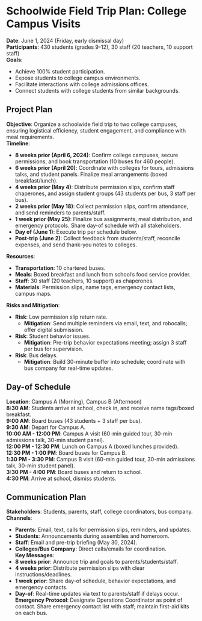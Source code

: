 # Schoolwide Field Trip Plan: College Campus Visits  
**Date**: June 1, 2024 (Friday, early dismissal day)  
**Participants**: 430 students (grades 9-12), 30 staff (20 teachers, 10 support staff)  
**Goals**:  
- Achieve 100% student participation.  
- Expose students to college campus environments.  
- Facilitate interactions with college admissions offices.  
- Connect students with college students from similar backgrounds.  

## Project Plan  
**Objective**: Organize a schoolwide field trip to two college campuses, ensuring logistical efficiency, student engagement, and compliance with meal requirements.  
**Timeline**:  
- **8 weeks prior (April 6, 2024)**: Confirm college campuses, secure permissions, and book transportation (10 buses for 460 people).  
- **6 weeks prior (April 20)**: Coordinate with colleges for tours, admissions talks, and student panels. Finalize meal arrangements (boxed breakfast/lunch).  
- **4 weeks prior (May 4)**: Distribute permission slips, confirm staff chaperones, and assign student groups (43 students per bus, 3 staff per bus).  
- **2 weeks prior (May 18)**: Collect permission slips, confirm attendance, and send reminders to parents/staff.  
- **1 week prior (May 25)**: Finalize bus assignments, meal distribution, and emergency protocols. Share day-of schedule with all stakeholders.  
- **Day of (June 1)**: Execute trip per schedule below.  
- **Post-trip (June 2)**: Collect feedback from students/staff, reconcile expenses, and send thank-you notes to colleges.  

**Resources**:  
- **Transportation**: 10 chartered buses.  
- **Meals**: Boxed breakfast and lunch from school’s food service provider.  
- **Staff**: 30 staff (20 teachers, 10 support) as chaperones.  
- **Materials**: Permission slips, name tags, emergency contact lists, campus maps.  

**Risks and Mitigation**:  
- **Risk**: Low permission slip return rate.  
  - **Mitigation**: Send multiple reminders via email, text, and robocalls; offer digital submission.  
- **Risk**: Student behavior issues.  
  - **Mitigation**: Pre-trip behavior expectations meeting; assign 3 staff per bus for supervision.  
- **Risk**: Bus delays.  
  - **Mitigation**: Build 30-minute buffer into schedule; coordinate with bus company for real-time updates.  

## Day-of Schedule  
**Location**: Campus A (Morning), Campus B (Afternoon)  
**8:30 AM**: Students arrive at school, check in, and receive name tags/boxed breakfast.  
**9:00 AM**: Board buses (43 students + 3 staff per bus).  
**9:30 AM**: Depart for Campus A.  
**10:00 AM - 12:00 PM**: Campus A visit (60-min guided tour, 30-min admissions talk, 30-min student panel).  
**12:00 PM - 12:30 PM**: Lunch on Campus A (boxed lunches provided).  
**12:30 PM - 1:00 PM**: Board buses for Campus B.  
**1:30 PM - 3:30 PM**: Campus B visit (60-min guided tour, 30-min admissions talk, 30-min student panel).  
**3:30 PM - 4:00 PM**: Board buses and return to school.  
**4:30 PM**: Arrive at school, dismiss students.  

## Communication Plan  
**Stakeholders**: Students, parents, staff, college coordinators, bus company.  
**Channels**:  
- **Parents**: Email, text, calls for permission slips, reminders, and updates.  
- **Students**: Announcements during assemblies and homeroom.  
- **Staff**: Email and pre-trip briefing (May 30, 2024).  
- **Colleges/Bus Company**: Direct calls/emails for coordination.  
**Key Messages**:  
- **8 weeks prior**: Announce trip and goals to parents/students/staff.  
- **4 weeks prior**: Distribute permission slips with clear instructions/deadlines.  
- **1 week prior**: Share day-of schedule, behavior expectations, and emergency contacts.  
- **Day-of**: Real-time updates via text to parents/staff if delays occur.  
**Emergency Protocol**: Designate Operations Coordinator as point of contact. Share emergency contact list with staff; maintain first-aid kits on each bus.
